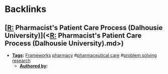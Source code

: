 
# Backlinks
## [[R:](<[R:.md>) Pharmacist's Patient Care Process (Dalhousie University)](<[R:](<R:.md>) Pharmacist's Patient Care Process (Dalhousie University).md>)
- **[Tags](<Tags.md>):** [Frameworks](<Frameworks.md>) [pharmacy](<pharmacy.md>) #[pharmaceutical care](<pharmaceutical care.md>) #[problem solving](<problem solving.md>) [research](<research.md>)
    - **[Authored by](<Authored by.md>):**

